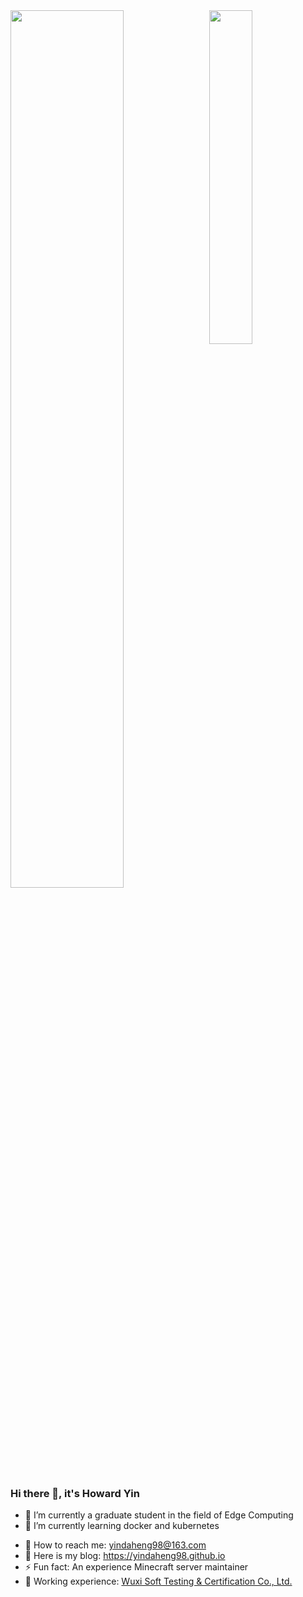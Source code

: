 <div>
  <img width="60%" src="https://github-readme-stats.vercel.app/api?username=yindaheng98&show_icons=true&count_private=true">
  <img width="37%" align="right" src="https://github-readme-stats.vercel.app/api/top-langs/?username=yindaheng98&langs_count=8&hide=html,tex,Jupyter%20Notebook&exclude_repo=yindaheng98.github.io,LittleProgramSet,ParkingMoney,ExpertField,MyProfile,Three-effect-reaction-Simulator,iQRGenuine,WebSiteAnalysisKit">
</div>

### Hi there 👋, it's Howard Yin

<!--
**yindaheng98/yindaheng98** is a ✨ _special_ ✨ repository because its `README.md` (this file) appears on your GitHub profile.
-->
- 🔭 I’m currently a graduate student in the field of Edge Computing
- 🌱 I’m currently learning docker and kubernetes
<!--
- 👯 I’m looking to collaborate on ...
- 🤔 I’m looking for help with ...
- 💬 Ask me about ...
-->
- 📧 How to reach me: <yindaheng98@163.com>
- 🔗 Here is my blog: <https://yindaheng98.github.io>
- ⚡ Fun fact: An experience Minecraft server maintainer
- 👔 Working experience: [Wuxi Soft Testing & Certification Co., Ltd.](http://www.wxstc.org.cn/)
